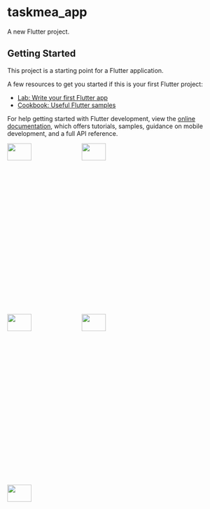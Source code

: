 # taskmea_app

A new Flutter project.

## Getting Started

This project is a starting point for a Flutter application.

A few resources to get you started if this is your first Flutter project:

- [Lab: Write your first Flutter app](https://docs.flutter.dev/get-started/codelab)
- [Cookbook: Useful Flutter samples](https://docs.flutter.dev/cookbook)

For help getting started with Flutter development, view the
[online documentation](https://docs.flutter.dev/), which offers tutorials,
samples, guidance on mobile development, and a full API reference.



<p>

<img src="https://user-images.githubusercontent.com/117918175/234439323-8fb76011-b010-461a-adf6-4d7467b432bc.jpeg" height="10%" width ="33%" >
<img src="https://user-images.githubusercontent.com/117918175/234439336-01282a2f-6151-4797-bfdc-95fd760f43d6.jpeg" height="10%" width ="33%" >
<img src="https://user-images.githubusercontent.com/117918175/234439362-b66a6bd4-6fc7-49ec-a227-9f7ed9acd3d1.jpeg" height="10%" width ="33%" >
<img src="https://user-images.githubusercontent.com/117918175/234439485-c263c1f0-922b-40f3-a387-9fa80f452933.jpeg" height="10%" width ="33%" >
<img src="https://user-images.githubusercontent.com/117918175/234439529-ab7223b9-5801-483d-82dc-a415f20ef23a.jpeg" height="10%" width ="33%" >

</p>
